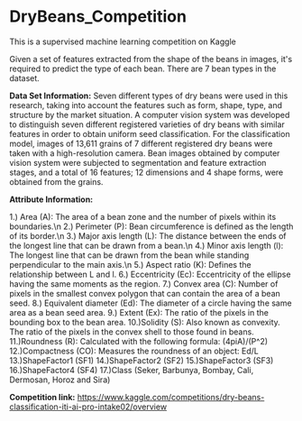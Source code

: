 # DryBeans_Competition
This is a supervised machine learning competition on Kaggle

Given a set of features extracted from the shape of the beans in images, it's required to predict the type of each bean. There are 7 bean types in the dataset.

**Data Set Information:**
Seven different types of dry beans were used in this research, taking into account the features such as form, shape, type, and structure by the market situation. A computer vision system was developed to distinguish seven different registered varieties of dry beans with similar features in order to obtain uniform seed classification. For the classification model, images of 13,611 grains of 7 different registered dry beans were taken with a high-resolution camera. Bean images obtained by computer vision system were subjected to segmentation and feature extraction stages, and a total of 16 features; 12 dimensions and 4 shape forms, were obtained from the grains.


**Attribute Information:**

1.) Area (A): The area of a bean zone and the number of pixels within its boundaries.\n
2.) Perimeter (P): Bean circumference is defined as the length of its border.\n
3.) Major axis length (L): The distance between the ends of the longest line that can be drawn from a bean.\n
4.) Minor axis length (l): The longest line that can be drawn from the bean while standing perpendicular to the main axis.\n
5.) Aspect ratio (K): Defines the relationship between L and l.
6.) Eccentricity (Ec): Eccentricity of the ellipse having the same moments as the region.
7.) Convex area (C): Number of pixels in the smallest convex polygon that can contain the area of a bean seed.
8.) Equivalent diameter (Ed): The diameter of a circle having the same area as a bean seed area.
9.) Extent (Ex): The ratio of the pixels in the bounding box to the bean area.
10.)Solidity (S): Also known as convexity. The ratio of the pixels in the convex shell to those found in beans.
11.)Roundness (R): Calculated with the following formula: (4piA)/(P^2)
12.)Compactness (CO): Measures the roundness of an object: Ed/L
13.)ShapeFactor1 (SF1)
14.)ShapeFactor2 (SF2)
15.)ShapeFactor3 (SF3)
16.)ShapeFactor4 (SF4)
17.)Class (Seker, Barbunya, Bombay, Cali, Dermosan, Horoz and Sira)

**Competition link:** https://www.kaggle.com/competitions/dry-beans-classification-iti-ai-pro-intake02/overview

